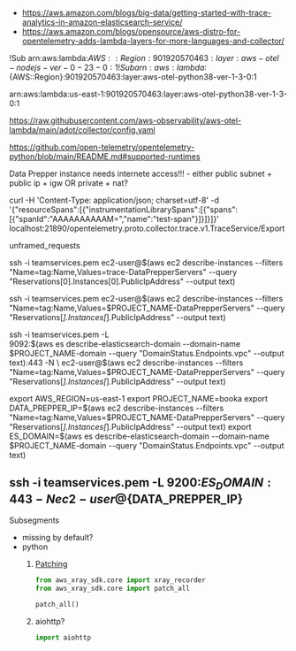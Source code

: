 * https://aws.amazon.com/blogs/big-data/getting-started-with-trace-analytics-in-amazon-elasticsearch-service/
* https://aws.amazon.com/blogs/opensource/aws-distro-for-opentelemetry-adds-lambda-layers-for-more-languages-and-collector/



!Sub arn:aws:lambda:${AWS::Region}:901920570463:layer:aws-otel-nodejs-ver-0-23-0:1
!Sub arn:aws:lambda:${AWS::Region}:901920570463:layer:aws-otel-python38-ver-1-3-0:1

arn:aws:lambda:us-east-1:901920570463:layer:aws-otel-python38-ver-1-3-0:1


https://raw.githubusercontent.com/aws-observability/aws-otel-lambda/main/adot/collector/config.yaml

https://github.com/open-telemetry/opentelemetry-python/blob/main/README.md#supported-runtimes

Data Prepper instance needs internete access!!! - either public subnet + public ip + igw OR private + nat?

curl -H 'Content-Type: application/json; charset=utf-8' -d '{"resourceSpans":[{"instrumentationLibrarySpans":[{"spans":[{"spanId":"AAAAAAAAAAM=","name":"test-span"}]}]}]}'  localhost:21890/opentelemetry.proto.collector.trace.v1.TraceService/Export

unframed_requests


ssh -i teamservices.pem ec2-user@$(aws ec2 describe-instances --filters "Name=tag:Name,Values=trace-DataPrepperServers" --query "Reservations[0].Instances[0].PublicIpAddress" --output text)

ssh -i teamservices.pem ec2-user@$(aws ec2 describe-instances --filters "Name=tag:Name,Values=$PROJECT_NAME-DataPrepperServers" --query "Reservations[*].Instances[*].PublicIpAddress" --output text)

ssh -i teamservices.pem -L \
    9092:$(aws es describe-elasticsearch-domain --domain-name $PROJECT_NAME-domain --query "DomainStatus.Endpoints.vpc" --output text):443 -N \
    ec2-user@$(aws ec2 describe-instances --filters "Name=tag:Name,Values=$PROJECT_NAME-DataPrepperServers" --query "Reservations[*].Instances[*].PublicIpAddress" --output text)



export AWS_REGION=us-east-1
export PROJECT_NAME=booka
export DATA_PREPPER_IP=$(aws ec2 describe-instances --filters "Name=tag:Name,Values=$PROJECT_NAME-DataPrepperServers" --query "Reservations[*].Instances[*].PublicIpAddress" --output text)
export ES_DOMAIN=$(aws es describe-elasticsearch-domain --domain-name $PROJECT_NAME-domain --query "DomainStatus.Endpoints.vpc" --output text)

ssh -i teamservices.pem -L 9200:${ES_DOMAIN}:443 -N ec2-user@${DATA_PREPPER_IP}
---

Subsegments

* missing by default?
* python 
    1. [Patching](https://docs.aws.amazon.com/xray/latest/devguide/xray-sdk-python-patching.html)

        ```python
        from aws_xray_sdk.core import xray_recorder
        from aws_xray_sdk.core import patch_all
        
        patch_all()
        ```
    2. aiohttp?
    
 
        ```python
        import aiohttp
        ```       
